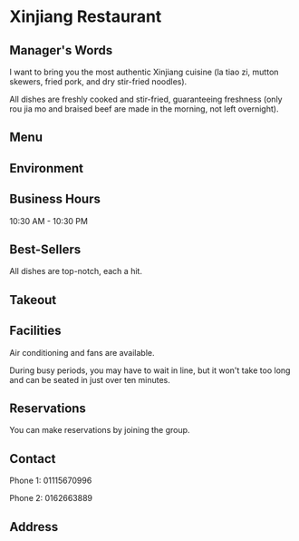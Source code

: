﻿# Xinjiang Restaurant

## Manager's Words

I want to bring you the most authentic Xinjiang cuisine (la tiao zi, mutton skewers, fried pork, and dry stir-fried noodles).

All dishes are freshly cooked and stir-fried, guaranteeing freshness (only rou jia mo and braised beef are made in the morning, not left overnight).

## Menu

## Environment

## Business Hours

10:30 AM - 10:30 PM

## Best-Sellers

All dishes are top-notch, each a hit.

## Takeout

## Facilities

Air conditioning and fans are available.

During busy periods, you may have to wait in line, but it won't take too long and can be seated in just over ten minutes.

## Reservations

You can make reservations by joining the group.

## Contact

Phone 1: 01115670996

Phone 2: 0162663889

## Address
